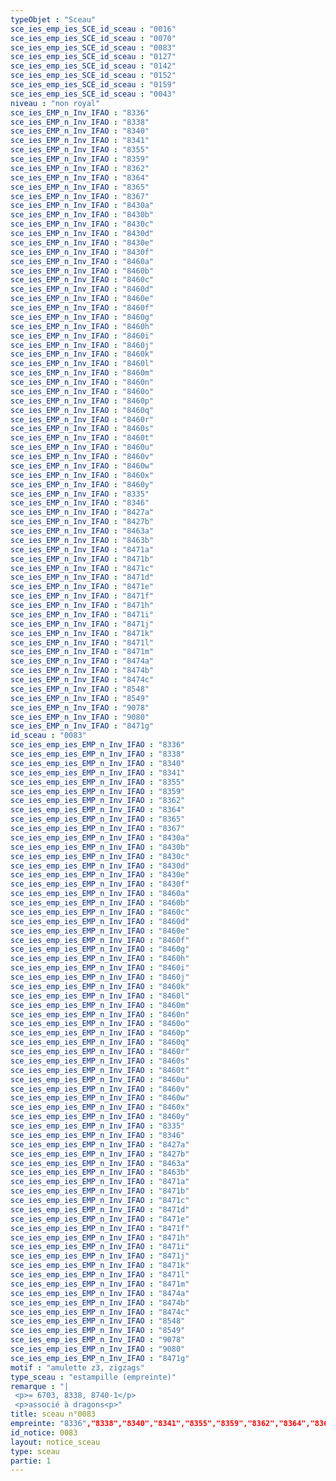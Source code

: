 ```yaml
---
typeObjet : "Sceau"
sce_ies_emp_ies_SCE_id_sceau : "0016"
sce_ies_emp_ies_SCE_id_sceau : "0070"
sce_ies_emp_ies_SCE_id_sceau : "0083"
sce_ies_emp_ies_SCE_id_sceau : "0127"
sce_ies_emp_ies_SCE_id_sceau : "0142"
sce_ies_emp_ies_SCE_id_sceau : "0152"
sce_ies_emp_ies_SCE_id_sceau : "0159"
sce_ies_emp_ies_SCE_id_sceau : "0043"
niveau : "non royal"
sce_ies_EMP_n_Inv_IFAO : "8336"
sce_ies_EMP_n_Inv_IFAO : "8338"
sce_ies_EMP_n_Inv_IFAO : "8340"
sce_ies_EMP_n_Inv_IFAO : "8341"
sce_ies_EMP_n_Inv_IFAO : "8355"
sce_ies_EMP_n_Inv_IFAO : "8359"
sce_ies_EMP_n_Inv_IFAO : "8362"
sce_ies_EMP_n_Inv_IFAO : "8364"
sce_ies_EMP_n_Inv_IFAO : "8365"
sce_ies_EMP_n_Inv_IFAO : "8367"
sce_ies_EMP_n_Inv_IFAO : "8430a"
sce_ies_EMP_n_Inv_IFAO : "8430b"
sce_ies_EMP_n_Inv_IFAO : "8430c"
sce_ies_EMP_n_Inv_IFAO : "8430d"
sce_ies_EMP_n_Inv_IFAO : "8430e"
sce_ies_EMP_n_Inv_IFAO : "8430f"
sce_ies_EMP_n_Inv_IFAO : "8460a"
sce_ies_EMP_n_Inv_IFAO : "8460b"
sce_ies_EMP_n_Inv_IFAO : "8460c"
sce_ies_EMP_n_Inv_IFAO : "8460d"
sce_ies_EMP_n_Inv_IFAO : "8460e"
sce_ies_EMP_n_Inv_IFAO : "8460f"
sce_ies_EMP_n_Inv_IFAO : "8460g"
sce_ies_EMP_n_Inv_IFAO : "8460h"
sce_ies_EMP_n_Inv_IFAO : "8460i"
sce_ies_EMP_n_Inv_IFAO : "8460j"
sce_ies_EMP_n_Inv_IFAO : "8460k"
sce_ies_EMP_n_Inv_IFAO : "8460l"
sce_ies_EMP_n_Inv_IFAO : "8460m"
sce_ies_EMP_n_Inv_IFAO : "8460n"
sce_ies_EMP_n_Inv_IFAO : "8460o"
sce_ies_EMP_n_Inv_IFAO : "8460p"
sce_ies_EMP_n_Inv_IFAO : "8460q"
sce_ies_EMP_n_Inv_IFAO : "8460r"
sce_ies_EMP_n_Inv_IFAO : "8460s"
sce_ies_EMP_n_Inv_IFAO : "8460t"
sce_ies_EMP_n_Inv_IFAO : "8460u"
sce_ies_EMP_n_Inv_IFAO : "8460v"
sce_ies_EMP_n_Inv_IFAO : "8460w"
sce_ies_EMP_n_Inv_IFAO : "8460x"
sce_ies_EMP_n_Inv_IFAO : "8460y"
sce_ies_EMP_n_Inv_IFAO : "8335"
sce_ies_EMP_n_Inv_IFAO : "8346"
sce_ies_EMP_n_Inv_IFAO : "8427a"
sce_ies_EMP_n_Inv_IFAO : "8427b"
sce_ies_EMP_n_Inv_IFAO : "8463a"
sce_ies_EMP_n_Inv_IFAO : "8463b"
sce_ies_EMP_n_Inv_IFAO : "8471a"
sce_ies_EMP_n_Inv_IFAO : "8471b"
sce_ies_EMP_n_Inv_IFAO : "8471c"
sce_ies_EMP_n_Inv_IFAO : "8471d"
sce_ies_EMP_n_Inv_IFAO : "8471e"
sce_ies_EMP_n_Inv_IFAO : "8471f"
sce_ies_EMP_n_Inv_IFAO : "8471h"
sce_ies_EMP_n_Inv_IFAO : "8471i"
sce_ies_EMP_n_Inv_IFAO : "8471j"
sce_ies_EMP_n_Inv_IFAO : "8471k"
sce_ies_EMP_n_Inv_IFAO : "8471l"
sce_ies_EMP_n_Inv_IFAO : "8471m"
sce_ies_EMP_n_Inv_IFAO : "8474a"
sce_ies_EMP_n_Inv_IFAO : "8474b"
sce_ies_EMP_n_Inv_IFAO : "8474c"
sce_ies_EMP_n_Inv_IFAO : "8548"
sce_ies_EMP_n_Inv_IFAO : "8549"
sce_ies_EMP_n_Inv_IFAO : "9078"
sce_ies_EMP_n_Inv_IFAO : "9080"
sce_ies_EMP_n_Inv_IFAO : "8471g"
id_sceau : "0083"
sce_ies_emp_ies_EMP_n_Inv_IFAO : "8336"
sce_ies_emp_ies_EMP_n_Inv_IFAO : "8338"
sce_ies_emp_ies_EMP_n_Inv_IFAO : "8340"
sce_ies_emp_ies_EMP_n_Inv_IFAO : "8341"
sce_ies_emp_ies_EMP_n_Inv_IFAO : "8355"
sce_ies_emp_ies_EMP_n_Inv_IFAO : "8359"
sce_ies_emp_ies_EMP_n_Inv_IFAO : "8362"
sce_ies_emp_ies_EMP_n_Inv_IFAO : "8364"
sce_ies_emp_ies_EMP_n_Inv_IFAO : "8365"
sce_ies_emp_ies_EMP_n_Inv_IFAO : "8367"
sce_ies_emp_ies_EMP_n_Inv_IFAO : "8430a"
sce_ies_emp_ies_EMP_n_Inv_IFAO : "8430b"
sce_ies_emp_ies_EMP_n_Inv_IFAO : "8430c"
sce_ies_emp_ies_EMP_n_Inv_IFAO : "8430d"
sce_ies_emp_ies_EMP_n_Inv_IFAO : "8430e"
sce_ies_emp_ies_EMP_n_Inv_IFAO : "8430f"
sce_ies_emp_ies_EMP_n_Inv_IFAO : "8460a"
sce_ies_emp_ies_EMP_n_Inv_IFAO : "8460b"
sce_ies_emp_ies_EMP_n_Inv_IFAO : "8460c"
sce_ies_emp_ies_EMP_n_Inv_IFAO : "8460d"
sce_ies_emp_ies_EMP_n_Inv_IFAO : "8460e"
sce_ies_emp_ies_EMP_n_Inv_IFAO : "8460f"
sce_ies_emp_ies_EMP_n_Inv_IFAO : "8460g"
sce_ies_emp_ies_EMP_n_Inv_IFAO : "8460h"
sce_ies_emp_ies_EMP_n_Inv_IFAO : "8460i"
sce_ies_emp_ies_EMP_n_Inv_IFAO : "8460j"
sce_ies_emp_ies_EMP_n_Inv_IFAO : "8460k"
sce_ies_emp_ies_EMP_n_Inv_IFAO : "8460l"
sce_ies_emp_ies_EMP_n_Inv_IFAO : "8460m"
sce_ies_emp_ies_EMP_n_Inv_IFAO : "8460n"
sce_ies_emp_ies_EMP_n_Inv_IFAO : "8460o"
sce_ies_emp_ies_EMP_n_Inv_IFAO : "8460p"
sce_ies_emp_ies_EMP_n_Inv_IFAO : "8460q"
sce_ies_emp_ies_EMP_n_Inv_IFAO : "8460r"
sce_ies_emp_ies_EMP_n_Inv_IFAO : "8460s"
sce_ies_emp_ies_EMP_n_Inv_IFAO : "8460t"
sce_ies_emp_ies_EMP_n_Inv_IFAO : "8460u"
sce_ies_emp_ies_EMP_n_Inv_IFAO : "8460v"
sce_ies_emp_ies_EMP_n_Inv_IFAO : "8460w"
sce_ies_emp_ies_EMP_n_Inv_IFAO : "8460x"
sce_ies_emp_ies_EMP_n_Inv_IFAO : "8460y"
sce_ies_emp_ies_EMP_n_Inv_IFAO : "8335"
sce_ies_emp_ies_EMP_n_Inv_IFAO : "8346"
sce_ies_emp_ies_EMP_n_Inv_IFAO : "8427a"
sce_ies_emp_ies_EMP_n_Inv_IFAO : "8427b"
sce_ies_emp_ies_EMP_n_Inv_IFAO : "8463a"
sce_ies_emp_ies_EMP_n_Inv_IFAO : "8463b"
sce_ies_emp_ies_EMP_n_Inv_IFAO : "8471a"
sce_ies_emp_ies_EMP_n_Inv_IFAO : "8471b"
sce_ies_emp_ies_EMP_n_Inv_IFAO : "8471c"
sce_ies_emp_ies_EMP_n_Inv_IFAO : "8471d"
sce_ies_emp_ies_EMP_n_Inv_IFAO : "8471e"
sce_ies_emp_ies_EMP_n_Inv_IFAO : "8471f"
sce_ies_emp_ies_EMP_n_Inv_IFAO : "8471h"
sce_ies_emp_ies_EMP_n_Inv_IFAO : "8471i"
sce_ies_emp_ies_EMP_n_Inv_IFAO : "8471j"
sce_ies_emp_ies_EMP_n_Inv_IFAO : "8471k"
sce_ies_emp_ies_EMP_n_Inv_IFAO : "8471l"
sce_ies_emp_ies_EMP_n_Inv_IFAO : "8471m"
sce_ies_emp_ies_EMP_n_Inv_IFAO : "8474a"
sce_ies_emp_ies_EMP_n_Inv_IFAO : "8474b"
sce_ies_emp_ies_EMP_n_Inv_IFAO : "8474c"
sce_ies_emp_ies_EMP_n_Inv_IFAO : "8548"
sce_ies_emp_ies_EMP_n_Inv_IFAO : "8549"
sce_ies_emp_ies_EMP_n_Inv_IFAO : "9078"
sce_ies_emp_ies_EMP_n_Inv_IFAO : "9080"
sce_ies_emp_ies_EMP_n_Inv_IFAO : "8471g"
motif : "amulette z3, zigzags"
type_sceau : "estampille (empreinte)"
remarque : "|
 <p>= 6703, 8338, 8740-1</p>
 <p>associé à dragons<p>"
title: sceau n°0083
empreinte: "8336","8338","8340","8341","8355","8359","8362","8364","8365","8367","8430a","8430b","8430c","8430d","8430e","8430f","8460a","8460b","8460c","8460d","8460e","8460f","8460g","8460h","8460i","8460j","8460k","8460l","8460m","8460n","8460o","8460p","8460q","8460r","8460s","8460t","8460u","8460v","8460w","8460x","8460y","8335","8346","8427a","8427b","8463a","8463b","8471a","8471b","8471c","8471d","8471e","8471f","8471h","8471i","8471j","8471k","8471l","8471m","8474a","8474b","8474c","8548","8549","9078","9080","8471g"
id_notice: 0083
layout: notice_sceau
type: sceau
partie: 1
---
```

